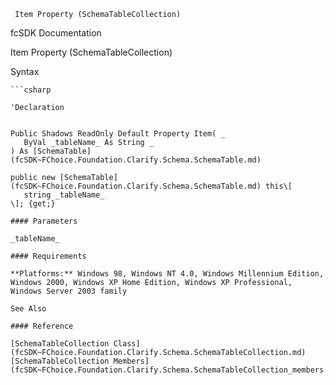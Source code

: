 ﻿     Item Property (SchemaTableCollection)                                                   

fcSDK Documentation

Item Property (SchemaTableCollection)

Syntax

```vbnet
```csharp

'Declaration
 

Public Shadows ReadOnly Default Property Item( _
   ByVal _tableName_ As String _
) As [SchemaTable](fcSDK~FChoice.Foundation.Clarify.Schema.SchemaTable.md)

public new [SchemaTable](fcSDK~FChoice.Foundation.Clarify.Schema.SchemaTable.md) this\[ 
   string _tableName_
\]; {get;}

#### Parameters

_tableName_

#### Requirements

**Platforms:** Windows 98, Windows NT 4.0, Windows Millennium Edition, Windows 2000, Windows XP Home Edition, Windows XP Professional, Windows Server 2003 family

See Also

#### Reference

[SchemaTableCollection Class](fcSDK~FChoice.Foundation.Clarify.Schema.SchemaTableCollection.md)  
[SchemaTableCollection Members](fcSDK~FChoice.Foundation.Clarify.Schema.SchemaTableCollection_members.md)